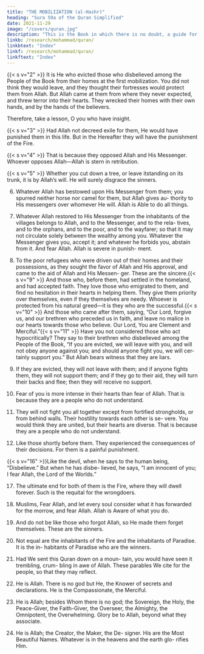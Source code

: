 ```yaml
---
title: "THE MOBILIZATION (al-Hashr)"
heading: "Sura 59a of the Quran Simplified"
date: 2021-11-29
image: "/covers/quran.jpg"
description: "This is the Book in which there is no doubt, a guide for the righteous."
linkb: /research/mohammad/quran/
linkbtext: "Index"
linkf: /research/mohammad/quran/
linkftext: "Index"
---
```



<!-- {{< s v="1" >}}  Glorifying Allah is all that exists in the heavens and the earth. -->


{{< s v="2" >}}  It is He who evicted those who disbelieved among the People of the Book from their homes at the first mobilization. You did not think they would leave, and they thought their fortresses would protect them from Allah. But Allah came at them from where they never expected, and threw terror into their hearts. They wrecked their homes with their own hands, and by the hands of the believers.

Therefore, take a lesson, O you who have insight.

{{< s v="3" >}}  Had Allah not decreed exile for them, He would have punished them in this life. But in
the Hereafter they will have the punishment of the Fire.

{{< s v="4" >}}  That is because they opposed Allah and His Messenger. Whoever opposes Allah—Allah
is stern in retribution.

{{< s v="5" >}}  Whether you cut down a tree, or leave itstanding on its trunk, it is by Allah’s will. He
will surely disgrace the sinners.

6. Whatever Allah has bestowed upon His
Messenger from them; you spurred neither
horse nor camel for them, but Allah gives au-
thority to His messengers over whomever He
will. Allah is Able to do all things.

7. Whatever Allah restored to His Messenger
from the inhabitants of the villages belongs to
Allah, and to the Messenger, and to the rela-
tives, and to the orphans, and to the poor, and
to the wayfarer; so that it may not circulate
solely between the wealthy among you.
Whatever the Messenger gives you, accept it;
and whatever he forbids you, abstain from it.
And fear Allah. Allah is severe in punish-
ment.
8. To the poor refugees who were driven out
of their homes and their possessions, as they
sought the favor of Allah and His approval,
and came to the aid of Allah and His Messen-
ger. These are the sincere.{{< s v="9" >}}  And those who, before them, had settled in
the homeland, and had accepted faith. They
love those who emigrated to them, and find
no hesitation in their hearts in helping them.
They give them priority over themselves,
even if they themselves are needy. Whoever
is protected from his natural greed—it is they
who are the successful.{{< s v="10" >}}  And those who came after them, saying,
“Our Lord, forgive us, and our brethren who
preceded us in faith, and leave no malice in
our hearts towards those who believe. Our
Lord, You are Clement and Merciful.”{{< s v="11" >}}  Have you not considered those who act
hypocritically? They say to their brethren
who disbelieved among the People of the
Book, “If you are evicted, we will leave with
you, and will not obey anyone against you;
and should anyone fight you, we will cer-
tainly support you.” But Allah bears witness
that they are liars.
12. If they are evicted, they will not leave with
them; and if anyone fights them, they will not
support them; and if they go to their aid, they
will turn their backs and flee; then they will
receive no support.
13. Fear of you is more intense in their hearts
than fear of Allah. That is because they are a
people who do not understand.
14. They will not fight you all together except
from fortified strongholds, or from behind
walls. Their hostility towards each other is se-
vere. You would think they are united, but their hearts are diverse. That is because they
are a people who do not understand.

15. Like those shortly before them. They experienced the consequences of their decisions.
For them is a painful punishment.

{{< s v="16" >}}Like the devil, when he says to the human being, “Disbelieve.” But when he has disbe-
lieved, he says, “I am innocent of you; I fear
Allah, the Lord of the Worlds.”

17. The ultimate end for both of them is the Fire, where they will dwell forever. Such is the
requital for the wrongdoers.

18. Muslims,  Fear Allah, and let every soul consider what it has forwarded for
the morrow, and fear Allah. Allah is Aware of what you do.
19. And do not be like those who forgot Allah,
so He made them forget themselves. These
are the sinners.
20. Not equal are the inhabitants of the Fire
and the inhabitants of Paradise. It is the in-
habitants of Paradise who are the winners.
21. Had We sent this Quran down on a moun-
tain, you would have seen it trembling, crum-
bling in awe of Allah. These parables We cite
for the people, so that they may reflect.
22. He is Allah. There is no god but He, the
Knower of secrets and declarations. He is the
Compassionate, the Merciful.
23. He is Allah; besides Whom there is no god;
the Sovereign, the Holy, the Peace-Giver, the
Faith-Giver, the Overseer, the Almighty, the
Omnipotent, the Overwhelming. Glory be to
Allah, beyond what they associate.
24. He is Allah; the Creator, the Maker, the De-
signer. His are the Most Beautiful Names.
Whatever is in the heavens and the earth glo-
rifies Him. 


